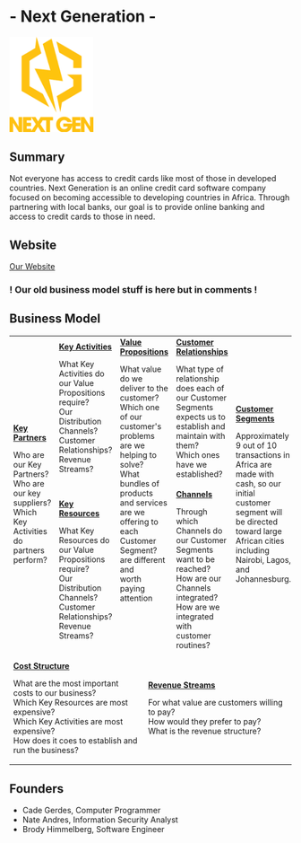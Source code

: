 # - Next Generation -
<img src="/images/Logo.png" width="150">

## Summary
Not everyone has access to credit cards like most of those in developed countries. Next Generation is an online credit card software company focused on becoming accessible to developing countries in Africa. Through partnering with local banks, our goal is to provide online banking and access to credit cards to those in need.

## Website
[Our Website](/Website.md)

### ! Our old business model stuff is here but in comments !
<!--
Value Proposition - Developing African countries need credit cards to buy products online.
Channels - Connect with multiple forms of communication.
Customers - Citizens in developing African countires.
Customer Relationships - We want a strong, trustworthy relation.
Key Partners - Local banks and cloud servers.
Key Activities - Online platform for easy purcahsing and physical cards.
Key Resources - Local banks to provide income and a server to host.
Costs - Cloud servers are $320/mn, employee wages are $12/hr, and advertisement in Africa.
Revenue - Key donors and sponsers, merchandise, bank card fees, and 1-2% transaction charges with 15-20% APR.
-->

## Business Model
<table>
  <tr>
    <td rowspan="2">
      <b><a href="Key Partners.md">Key Partners</a></b>
      <p>Who are our Key Partners?<br>
      Who are our key suppliers?<br>
      Which Key Activities do partners perform?</p>
    </td>
    <td>
      <b><a href="Key Activities.md">Key Activities</a></b>
      <p>What Key Activities do our Value Propositions require?<br>
      Our Distribution Channels?<br>
      Customer Relationships?<br>
      Revenue Streams?</p>
    </td>
    <td rowspan="2" colspan="2">
      <b><a href="Value Propositions.md">Value Propositions</a></b>
      <p>What value do we deliver to the customer?<br>
      Which one of our customer's problems are we helping to solve?<br>
      What bundles of products and services are we offering to each Customer Segment?<br>
      are different and <br>
      worth paying <br>
      attention</p>
      <br><br><br><br><br>
    </td>
    <td>
      <b><a href="Customer Relationships.md">Customer Relationships</a></b>
      <p>What type of relationship does each of our Customer Segments expects us to establish and maintain with them?<br>
      Which ones have we established?</p>
    </td>
    <td rowspan="2">
      <b><a href="Customer Segments.md">Customer Segments</a></b>
      <p>Approximately 9 out of 10 transactions in Africa are made with cash, so our initial customer segment will be directed toward large African cities including Nairobi, Lagos, and Johannesburg.</p>
    </td>
  </tr>
  <tr>
    <td>
      <b><a href="Key Resources.md">Key Resources</a></b>
      <p>What Key Resources do our Value Propositions require?<br>
      Our Distribution Channels?<br>
        Customer Relationships?<br>
        Revenue Streams?</p>
    </td>
    <td>
      <b><a href="Channels.md">Channels</a></b>
      <p>Through which Channels do our Customer Segments want to be reached?<br>
      How are our Channels integrated?
      How are we integrated with customer routines?</p>
    </td>
  </tr>
  <tr>
    <td colspan="3">
      <b><a href="Financial Plan.md">Cost Structure</a></b>
      <p>What are the most important costs to our business?<br>
      Which Key Resources are most expensive?<br>
      Which Key Activities are most expensive?<br>
      How does it coes to establish and run the business?</p>
    </td>
    <td colspan="3">
      <b><a href="Financial Plan.md">Revenue Streams</a></b>
      <p>For what value are customers willing to pay? <br>
      How would they prefer to pay? <br>
      What is the revenue structure?</p>
    </td>
  </tr>
</table>

## Founders
* Cade Gerdes, Computer Programmer
* Nate Andres, Information Security Analyst
* Brody Himmelberg, Software Engineer
